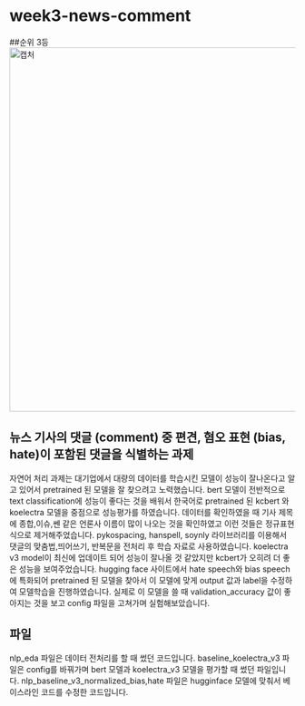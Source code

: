 # week3-news-comment
##순위
3등
<img width="642" alt="캡처" src="https://user-images.githubusercontent.com/82801470/156575411-7a04d042-e079-4c29-a602-301b5cace2cf.PNG">

## 뉴스 기사의 댓글 (comment) 중 편견, 혐오 표현 (bias, hate)이 포함된 댓글을 식별하는 과제

자연어 처리 과제는 대기업에서 대량의 데이터를 학습시킨 모델이 성능이 잘나온다고 알고 있어서 pretrained 된 모델을 잘 찾으려고 노력했습니다.
bert 모델이 전반적으로 text classification에 성능이 좋다는 것을 배워서 한국어로 pretrained 된 kcbert 와 koelectra 모델을 중점으로 성능평가를 
하였습니다. 데이터를 확인하였을 때 기사 제목에 종합,이슈,쎈 같은 언론사 이름이 많이 나오는 것을 확인하였고 이런 것들은 정규표현식으로 제거해주었습니다. pykospacing, hanspell, soynly 라이브러리를 이용해서 댓글의 맞춤법,띄어쓰기, 반복문을 전처리 후 학습 자료로 사용하였습니다.
koelectra v3 model이 최신에 업데이트 되어 성능이 잘나올 것 같았지만 kcbert가 오히려 더 좋은 성능을 보여주었습니다. hugging face 사이트에서 hate speech와 bias speech 에 특화되어 pretrained 된 모델을 찾아서 이 모델에 맞게 output 값과 label을 수정하여 모델학습을 진행하였습니다. 실제로 이 모델을 쓸 때 validation_accuracy 값이 좋아지는 것을 보고 config 파일을 고쳐가며 실험해보았습니다.

## 파일
nlp_eda 파일은 데이터 전처리를 할 때 썼던 코드입니다.
baseline_koelectra_v3 파일은 config를 바꿔가며 bert 모델과 koelectra_v3 모델을 평가할 때 썼던 파일입니다.
nlp_baseline_v3_normalized_bias,hate 파일은 hugginface 모델에 맞춰서 베이스라인 코드를 수정한 코드입니다.

